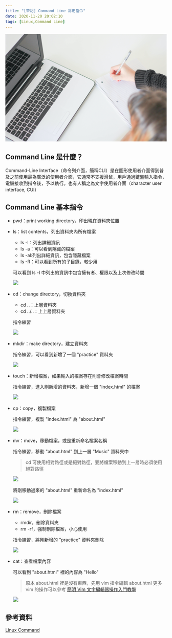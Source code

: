 ```yaml
---
title: "[筆記] Command Line 常用指令"
date: 2020-11-20 20:02:10
tags: [Linux,Command Line]
---
```

![](/uploads/note.jpg)

## Command Line 是什麼？
Command-Line Interface（命令列介面，簡稱CLI）是在圖形使用者介面得到普及之前使用最為廣泛的使用者介面，它通常不支援滑鼠，用戶通過鍵盤輸入指令，電腦接收到指令後，予以執行。也有人稱之為文字使用者介面（character user interface, CUI）
<!-- more -->
## Command Line 基本指令

* pwd：print working directory，印出現在資料夾位置
* ls：list contents，列出資料夾內所有檔案
    * ls -l：列出詳細資訊
    * ls -a：可以看到隱藏的檔案
    * ls -al:列出詳細資訊，包含隱藏檔案
    * ls -R：可以看到所有的子目錄，較少用

    可以看到 ls -l 中列出的資訊中包含擁有者、權限以及上次修改時間
    
    ![](https://i.imgur.com/vIRh5k8.png)

* cd：change directory，切換資料夾
    * cd ..：上層資料夾
    * cd ../..：上上層資料夾

    指令練習
    
    ![](https://i.imgur.com/kyg3RgV.png)

* mkdir：make directory，建立資料夾

    指令練習，可以看到新增了一個 "practice" 資料夾

    ![](https://i.imgur.com/S1HIeGe.png)


* touch：新增檔案，如果輸入的檔案存在則會修改檔案時間

    指令練習，進入剛新增的資料夾，新增一個 "index.html" 的檔案
    
    ![](https://i.imgur.com/f2gwQwd.png)

* cp：copy，複製檔案

    指令練習，複製 "index.html" 為 "about.html"
    
    ![](https://i.imgur.com/I0Wuj3L.png)

* mv：move，移動檔案，或是重新命名檔案名稱

    指令練習，移動 "about.html" 到上一層 "Music" 資料夾中
    >cd 可使用相對路徑或是絕對路徑，要將檔案移動到上一層時必須使用絕對路徑
    
    ![](https://i.imgur.com/a7CVEoc.png)

    將剛移動過來的 "about.html" 重新命名為 "index.html"
    
    ![](https://i.imgur.com/G3rBzj0.png)


* rm：remove，刪除檔案
    * rmdir，刪除資料夾
    * rm -rf，強制刪除檔案，小心使用

    指令練習，將剛新增的 "practice" 資料夾刪除
    
    ![](https://i.imgur.com/L4mvrLt.png)


* cat：查看檔案內容

    可以看到 "about.html" 裡的內容為 "Hello"
    >原本 about.html 裡是沒有東西，先用 vim 指令編輯 about.html 
    >更多 vim 的操作可以參考 [簡明 Vim 文字編輯器操作入門教學](https://blog.techbridge.cc/2020/04/06/how-to-use-vim-as-an-editor-tutorial/)
    
    ![](https://i.imgur.com/PWqzA7x.png)


## 參考資料

[Linux Command](http://linuxcommand.org/index.php)